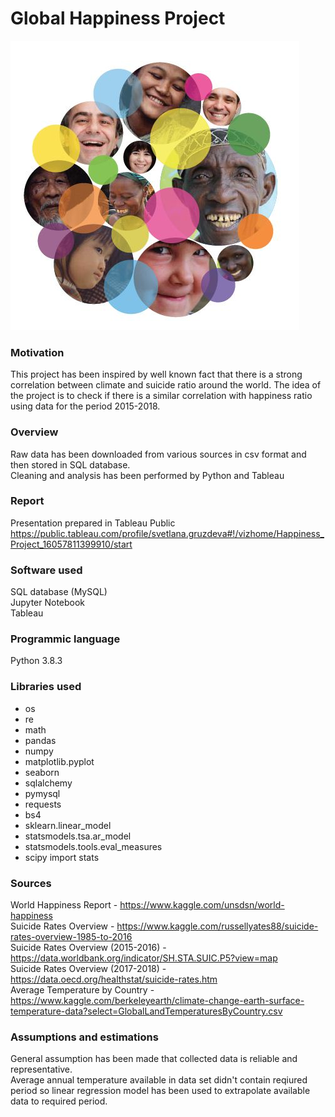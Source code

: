 # Global Happiness Project
![image](./img/image.jpg)

### Motivation
This project has been inspired by well known fact that there is a strong correlation between climate and suicide ratio around the world. The idea of the project is to check if there is 
a similar correlation with happiness ratio using data for the period 2015-2018.

### Overview
Raw data has been downloaded from various sources in csv format and then stored in SQL database.<br/>
Cleaning and analysis has been performed by Python and Tableau

### Report
Presentation prepared in Tableau Public https://public.tableau.com/profile/svetlana.gruzdeva#!/vizhome/Happiness_Project_16057811399910/start<br/>

### Software used
SQL database (MySQL)<br/>
Jupyter Notebook<br/>
Tableau

### Programmic language
Python 3.8.3

### Libraries used
- os
- re
- math
- pandas
- numpy
- matplotlib.pyplot
- seaborn
- sqlalchemy
- pymysql
- requests
- bs4
- sklearn.linear_model
- statsmodels.tsa.ar_model
- statsmodels.tools.eval_measures
- scipy import stats

### Sources
World Happiness Report - https://www.kaggle.com/unsdsn/world-happiness<br/>
Suicide Rates Overview - https://www.kaggle.com/russellyates88/suicide-rates-overview-1985-to-2016<br/>
Suicide Rates Overview (2015-2016) - https://data.worldbank.org/indicator/SH.STA.SUIC.P5?view=map<br/>
Suicide Rates Overview (2017-2018) - https://data.oecd.org/healthstat/suicide-rates.htm<br/>
Average Temperature by Country - https://www.kaggle.com/berkeleyearth/climate-change-earth-surface-temperature-data?select=GlobalLandTemperaturesByCountry.csv<br/>

### Assumptions and estimations
General assumption has been made that collected data is reliable and representative.<br/>
Average annual temperature available in data set didn't contain reqiured period so linear regression model has been used to extrapolate available data to required period.
